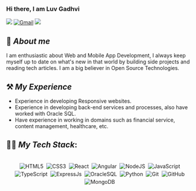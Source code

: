 ### Hi there, I am Luv Gadhvi

[<img src="https://img.shields.io/badge/Github-%23000000.svg?&style=for-the-badge&logo=github&logoColor=white">](https://github.com/luvgadhvi)
[<img alt="Gmail" src="https://img.shields.io/badge/Gmail-D14836?style=for-the-badge&logo=gmail&logoColor=white" />](mailto:luvgadhvi@gmail.com)
[<img src="https://img.shields.io/badge/linkedin-%230077B5.svg?&style=for-the-badge&logo=linkedin&logoColor=white">](https://www.linkedin.com/in/luv-gadhvi-08b198a1/)

## 🚀 *About me*

I am enthusiastic about Web and Mobile App Development, I always keep myself up to date on what's new in that world by building side projects and reading tech articles. I am a big believer in Open Source Technologies.

## ⚒ *My Experience*

- Experience in developing Responsive websites.
- Experience in developing back-end services and processes, also have worked with Oracle SQL.
- Have experience in working in domains such as financial service, content management, healthcare, etc.

## 👨‍💻 *My Tech Stack*:

<p align="center">
<br/>
<img alt="HTML5" src="https://img.shields.io/badge/html5%20-%231572B6.svg?&style=for-the-badge&logo=html5&logoColor=red" style="margin:2px;"/>
<img alt="CSS3" src="https://img.shields.io/badge/css3%20-%231572B6.svg?&style=for-the-badge&logo=css3&logoColor=white" style="margin:2px;"/>
<img alt="React" src="https://img.shields.io/badge/react%20-%2320232a.svg?&style=for-the-badge&logo=react&logoColor=%2361DAFB" style="margin:2px;"/>
<img alt="Angular" src="https://img.shields.io/badge/angular%20-%2320232a.svg?&style=for-the-badge&logo=angular&logoColor=red" style="margin:2px;"/>
<img alt="NodeJS" src="https://img.shields.io/badge/node.js%20-%2343853D.svg?&style=for-the-badge&logo=node.js&logoColor=white" style="margin:2px;"/>
<img alt="JavaScript" src="https://img.shields.io/badge/javascript%20-%23323330.svg?&style=for-the-badge&logo=javascript&logoColor=%23F7DF1E" style="margin:2px;"/>
<img alt="TypeScript" src="https://img.shields.io/badge/typescript%20-%23323330.svg?&style=for-the-badge&logo=typescript&logoColor=%23F7DF1E" style="margin:2px;"/>
<img alt="ExpressJs" src="https://img.shields.io/badge/expressjs%20-%23323330.svg?&style=for-the-badge&logo=express&logoColor=white" style="margin:2px;"/>
<img alt="OracleSQL" src="https://img.shields.io/badge/OracleSQL%20-%23323330.svg?&style=for-the-badge&logo=oracle&logoColor=red" style="margin:2px;"/>
<img alt="Python" src="https://img.shields.io/badge/python%20-%2314354C.svg?&style=for-the-badge&logo=python&logoColor=white" style="margin:2px;"/>
<img alt="Git" src="https://img.shields.io/badge/git%20-%23F05033.svg?&style=for-the-badge&logo=git&logoColor=white" style="margin:2px;"/>
<img alt="GitHub" src="https://img.shields.io/badge/github%20-%23121011.svg?&style=for-the-badge&logo=github&logoColor=white" style="margin:2px;"/>
<img alt="MongoDB" src ="https://img.shields.io/badge/MongoDB-%234ea94b.svg?&style=for-the-badge&logo=mongodb&logoColor=white" style="margin:2px;"/>
<br/>
</p>

